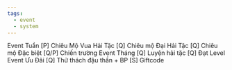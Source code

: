 ```yaml
---
tags:
  - event
  - system
---
```


Event Tuần
[P] Chiêu Mộ Vua Hải Tặc
[Q] Chiêu mộ Đại Hải Tặc
[Q] Chiêu mộ Đặc biệt
[Q/P] Chiến trường
Event Tháng
[Q] Luyện hải tặc
[Q] Đạt Level
Event Ưu Đãi
[Q] Thử thách đậu thần + BP
[S] Giftcode
